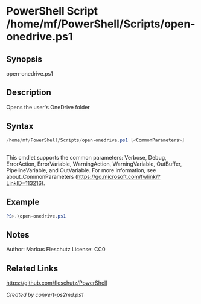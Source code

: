 # PowerShell Script /home/mf/PowerShell/Scripts/open-onedrive.ps1

## Synopsis
open-onedrive.ps1

## Description
Opens the user's OneDrive folder

## Syntax
```powershell
/home/mf/PowerShell/Scripts/open-onedrive.ps1 [<CommonParameters>]
```
## <CommonParameters>
This cmdlet supports the common parameters: Verbose, Debug, ErrorAction, ErrorVariable, WarningAction, WarningVariable, OutBuffer, PipelineVariable, and OutVariable. For more information, see about_CommonParameters (https://go.microsoft.com/fwlink/?LinkID=113216).

## Example
```powershell
PS>.\open-onedrive.ps1
```


## Notes
Author:  Markus Fleschutz
License: CC0

## Related Links
https://github.com/fleschutz/PowerShell

*Created by convert-ps2md.ps1*
